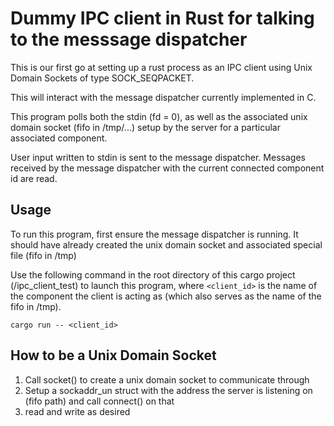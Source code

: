 # Dummy IPC client in Rust for talking to the messsage dispatcher

This is our first go at setting up a rust process as an IPC client using Unix Domain Sockets of type SOCK_SEQPACKET.

This will interact with the message dispatcher currently implemented in C.

This program polls both the stdin (fd = 0), as well as the associated unix domain socket (fifo in /tmp/...) setup by the server for a particular associated component.

User input written to stdin is sent to the message dispatcher. Messages received by the message dispatcher with the current connected component id are read.

## Usage

To run this program, first ensure the message dispatcher is running. It should have already created the unix domain socket and associated special file (fifo in /tmp)

Use the following command in the root directory of this cargo project (/ipc_client_test) to launch this program, where ```<client_id>``` is the name of the component the client is acting as (which also serves as the name of the fifo in /tmp).

```@sh
cargo run -- <client_id>
```

## How to be a Unix Domain Socket

1. Call socket() to create a unix domain socket to communicate through
2. Setup a sockaddr_un struct with the address the server is listening on (fifo path) and call connect() on that
3. read and write as desired
